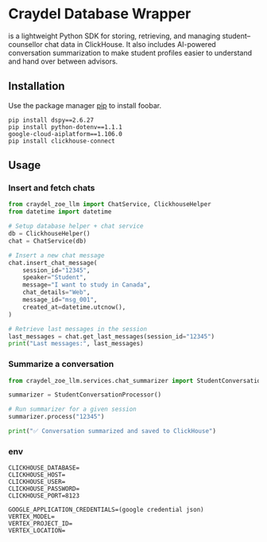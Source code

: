 # Craydel Database Wrapper

is a lightweight Python SDK for storing, retrieving, and managing student–counsellor chat data in ClickHouse.
It also includes AI-powered conversation summarization to make student profiles easier to understand and hand over between advisors.

## Installation

Use the package manager [pip](https://pip.pypa.io/en/stable/) to install foobar.

```
pip install dspy==2.6.27
pip install python-dotenv==1.1.1
google-cloud-aiplatform==1.106.0
pip install clickhouse-connect
```
## Usage

### Insert and fetch chats

```python
from craydel_zoe_llm import ChatService, ClickhouseHelper
from datetime import datetime

# Setup database helper + chat service
db = ClickhouseHelper()
chat = ChatService(db)

# Insert a new chat message
chat.insert_chat_message(
    session_id="12345",
    speaker="Student",
    message="I want to study in Canada",
    chat_details="Web",
    message_id="msg_001",
    created_at=datetime.utcnow(),
)

# Retrieve last messages in the session
last_messages = chat.get_last_messages(session_id="12345")
print("Last messages:", last_messages)


```

### Summarize a conversation

```python
from craydel_zoe_llm.services.chat_summarizer import StudentConversationProcessor

summarizer = StudentConversationProcessor()

# Run summarizer for a given session
summarizer.process("12345")

print("✅ Conversation summarized and saved to ClickHouse")

```

### env
```env
CLICKHOUSE_DATABASE=
CLICKHOUSE_HOST=
CLICKHOUSE_USER=
CLICKHOUSE_PASSWORD=
CLICKHOUSE_PORT=8123

GOOGLE_APPLICATION_CREDENTIALS=(google credential json)
VERTEX_MODEL=
VERTEX_PROJECT_ID=
VERTEX_LOCATION=

```
